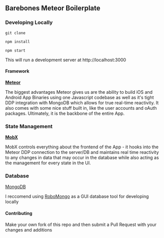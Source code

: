 ## Barebones Meteor Boilerplate

### Developing Locally

```
git clone
```

```
npm install
```

```
npm start
```

This will run a development server at http://localhost:3000

#### Framework

[**Meteor**](https://www.meteor.com/)

The biggest advantages Meteor gives us are the ability to build iOS and Android App Binaries using one Javascript codebase as well as it's tight DDP integration with MongoDB which allows for true
real-time reactivity. It also comes with some nice stuff built in, like the user accounts and oAuth packages. Ultimately, it is the backbone of the entire App.

### State Management

[**MobX**](https://mobx.js.org/)

MobX controls everything about the frontend of the App - it hooks into the Meteor DDP connection to the server/DB and maintains real time reactivity to any changes in data that may occur in the
database while also acting as the management for every state in the UI.

### Database

[MongoDB](https://www.mongodb.com/)

I reccomend using [RoboMongo](https://robomongo.org/) as a GUI database tool for developing locally

#### Contributing

Make your own fork of this repo and then submit a Pull Request with your changes and additions
